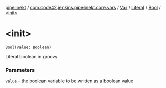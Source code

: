 [pipelinekt](../../../../index.md) / [com.code42.jenkins.pipelinekt.core.vars](../../../index.md) / [Var](../../index.md) / [Literal](../index.md) / [Bool](index.md) / [&lt;init&gt;](./-init-.md)

# &lt;init&gt;

`Bool(value: `[`Boolean`](https://kotlinlang.org/api/latest/jvm/stdlib/kotlin/-boolean/index.html)`)`

Literal boolean in groovy

### Parameters

`value` - the boolean variable to be written as a boolean value